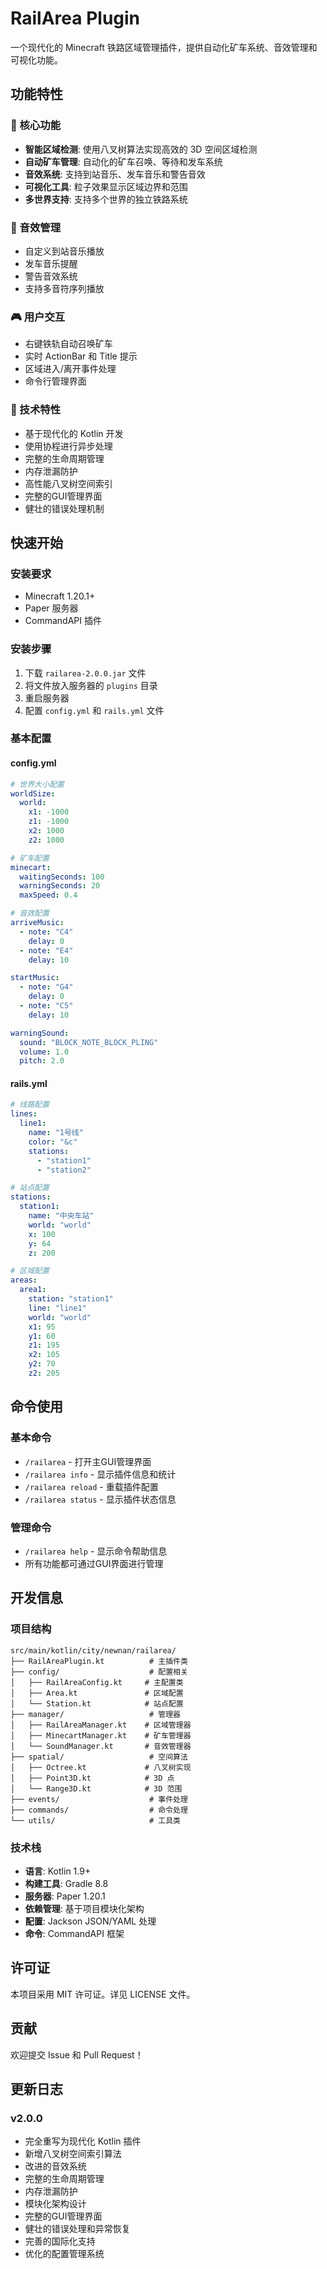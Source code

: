 # RailArea Plugin

一个现代化的 Minecraft 铁路区域管理插件，提供自动化矿车系统、音效管理和可视化功能。

## 功能特性

### 🚄 核心功能
- **智能区域检测**: 使用八叉树算法实现高效的 3D 空间区域检测
- **自动矿车管理**: 自动化的矿车召唤、等待和发车系统
- **音效系统**: 支持到站音乐、发车音乐和警告音效
- **可视化工具**: 粒子效果显示区域边界和范围
- **多世界支持**: 支持多个世界的独立铁路系统

### 🎵 音效管理
- 自定义到站音乐播放
- 发车音乐提醒
- 警告音效系统
- 支持多音符序列播放

### 🎮 用户交互
- 右键铁轨自动召唤矿车
- 实时 ActionBar 和 Title 提示
- 区域进入/离开事件处理
- 命令行管理界面

### 🔧 技术特性
- 基于现代化的 Kotlin 开发
- 使用协程进行异步处理
- 完整的生命周期管理
- 内存泄漏防护
- 高性能八叉树空间索引
- 完整的GUI管理界面
- 健壮的错误处理机制

## 快速开始

### 安装要求
- Minecraft 1.20.1+
- Paper 服务器
- CommandAPI 插件

### 安装步骤
1. 下载 `railarea-2.0.0.jar` 文件
2. 将文件放入服务器的 `plugins` 目录
3. 重启服务器
4. 配置 `config.yml` 和 `rails.yml` 文件

### 基本配置

#### config.yml
```yaml
# 世界大小配置
worldSize:
  world:
    x1: -1000
    z1: -1000
    x2: 1000
    z2: 1000

# 矿车配置
minecart:
  waitingSeconds: 100
  warningSeconds: 20
  maxSpeed: 0.4

# 音效配置
arriveMusic:
  - note: "C4"
    delay: 0
  - note: "E4"
    delay: 10

startMusic:
  - note: "G4"
    delay: 0
  - note: "C5"
    delay: 10

warningSound:
  sound: "BLOCK_NOTE_BLOCK_PLING"
  volume: 1.0
  pitch: 2.0
```

#### rails.yml
```yaml
# 线路配置
lines:
  line1:
    name: "1号线"
    color: "&c"
    stations:
      - "station1"
      - "station2"

# 站点配置
stations:
  station1:
    name: "中央车站"
    world: "world"
    x: 100
    y: 64
    z: 200

# 区域配置
areas:
  area1:
    station: "station1"
    line: "line1"
    world: "world"
    x1: 95
    y1: 60
    z1: 195
    x2: 105
    y2: 70
    z2: 205
```

## 命令使用

### 基本命令
- `/railarea` - 打开主GUI管理界面
- `/railarea info` - 显示插件信息和统计
- `/railarea reload` - 重载插件配置
- `/railarea status` - 显示插件状态信息

### 管理命令
- `/railarea help` - 显示命令帮助信息
- 所有功能都可通过GUI界面进行管理

## 开发信息

### 项目结构
```
src/main/kotlin/city/newnan/railarea/
├── RailAreaPlugin.kt          # 主插件类
├── config/                    # 配置相关
│   ├── RailAreaConfig.kt     # 主配置类
│   ├── Area.kt               # 区域配置
│   └── Station.kt            # 站点配置
├── manager/                   # 管理器
│   ├── RailAreaManager.kt    # 区域管理器
│   ├── MinecartManager.kt    # 矿车管理器
│   └── SoundManager.kt       # 音效管理器
├── spatial/                   # 空间算法
│   ├── Octree.kt             # 八叉树实现
│   ├── Point3D.kt            # 3D 点
│   └── Range3D.kt            # 3D 范围
├── events/                    # 事件处理
├── commands/                  # 命令处理
└── utils/                     # 工具类
```

### 技术栈
- **语言**: Kotlin 1.9+
- **构建工具**: Gradle 8.8
- **服务器**: Paper 1.20.1
- **依赖管理**: 基于项目模块化架构
- **配置**: Jackson JSON/YAML 处理
- **命令**: CommandAPI 框架

## 许可证

本项目采用 MIT 许可证。详见 LICENSE 文件。

## 贡献

欢迎提交 Issue 和 Pull Request！

## 更新日志

### v2.0.0
- 完全重写为现代化 Kotlin 插件
- 新增八叉树空间索引算法
- 改进的音效系统
- 完整的生命周期管理
- 内存泄漏防护
- 模块化架构设计
- 完整的GUI管理界面
- 健壮的错误处理和异常恢复
- 完善的国际化支持
- 优化的配置管理系统
